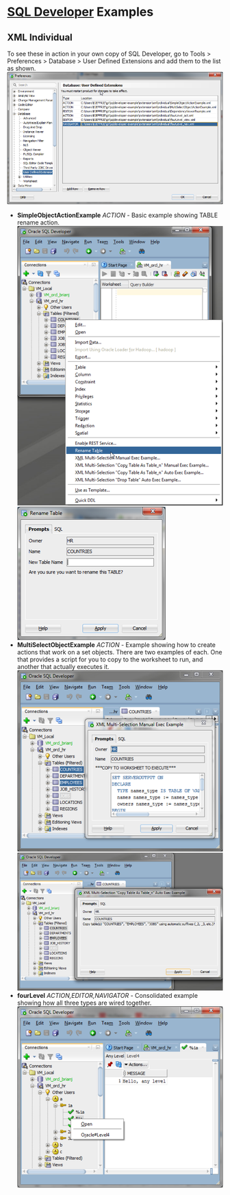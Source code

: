 # [SQL Developer](http://www.oracle.com/technetwork/developer-tools/sql-developer/) Examples
## XML Individual

To see these in action in your own copy of SQL Developer, go to Tools > Preferences > Database > User Defined Extensions and  add them to the list as shown.  ![UserDefinedExtensions image](images/UserDefinedExtensions.png)  
* **SimpleObjectActionExample** *ACTION* - Basic example showing TABLE rename action.  
![SimpleObjectActionExample image](images/SimpleObjectActionExample.png) ![SimpleObjectActionExampleDialog image](images/SimpleObjectActionExampleDialog.png)  
* **MultiSelectObjectExample** *ACTION* - Example showing how to create actions that work on a set objects. There are two examples of each. One that provides a script for you to copy to the worksheet to run, and another that actually executes it.  
![MultiSelectObjectExample image](images/MultiSelectObjectExample.png) ![MultiSelectObjectExampleAuto image](images/MultiSelectObjectExampleAuto.png)  
* **fourLevel** *ACTION,EDITOR,NAVIGATOR* - Consolidated example showing how all three types are wired together.
![fourLevel image](images/fourLevel.png)  
